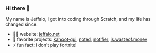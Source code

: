 ### Hi there 👋

<!--
**JeffaloBob/JeffaloBob** is a ✨ _special_ ✨ repository because its `README.md` (this file) appears on your GitHub profile.

Here are some ideas to get you started:

- 🔭 I’m currently working on ...
- 🌱 I’m currently learning ...
- 👯 I’m looking to collaborate on ...
- 🤔 I’m looking for help with ...
- 💬 Ask me about ...
- 📫 How to reach me: ...
- 😄 Pronouns: ...
- ⚡ Fun fact: ...
-->
My name is Jeffalo, I got into coding through Scratch, and my life has changed since.

- 👨‍💻 website: [jeffalo.net](https://jeffalo.net)
- 🎉 favorite projects: [kahoot-gui](https://github.com/JeffaloBob/kahoot-gui), [noted](https://github.com/JeffaloBob/noted), [notifier](https://github.com/JeffaloBob/notifier), [is.wasteof.money](https://github.com/JeffaloBob/is.wasteof.money)
- ⚡ fun fact: i don't play fortnite!